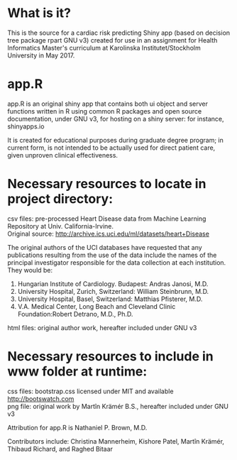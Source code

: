 # What is it? 
This is the source for a cardiac risk predicting Shiny app (based on decision tree package rpart GNU v3) created for use in an assignment for Health Informatics Master's curriculum at Karolinska Institutet/Stockholm University in May 2017. 

# app.R
app.R is an original shiny app that contains both ui object and server functions written in R using common R packages and open source documentation, under GNU v3, for hosting on a shiny server: for instance, shinyapps.io  

It is created for educational purposes during graduate degree program; in current form, is not intended to be actually used for direct patient care, given unproven clinical effectiveness. 

# Necessary resources to locate in project directory:  
csv files: pre-processed Heart Disease data from Machine Learning Repository at Univ. California-Irvine. <br>
Original source: http://archive.ics.uci.edu/ml/datasets/heart+Disease

The original authors of the UCI databases have requested that any publications resulting from the use of the data include the names of the principal investigator responsible for the data collection at each institution. They would be: 
1. Hungarian Institute of Cardiology. Budapest: Andras Janosi, M.D. 
2. University Hospital, Zurich, Switzerland: William Steinbrunn, M.D. 
3. University Hospital, Basel, Switzerland: Matthias Pfisterer, M.D. 
4. V.A. Medical Center, Long Beach and Cleveland Clinic Foundation:Robert Detrano, M.D., Ph.D.

html files: original author work, hereafter included under GNU v3 

# Necessary resources to include in www folder at runtime:  
css files: bootstrap.css licensed under MIT and available http://bootswatch.com <br>
png file: original work by Martîn Krämér B.S., hereafter included under GNU v3 

Attribution for app.R is Nathaniel P. Brown, M.D. 

Contributors include: Christina Mannerheim, Kishore Patel, Martîn Krämér, Thibaud Richard, and Raghed Bitaar 

